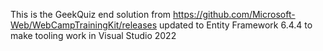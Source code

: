 This is the GeekQuiz end solution from https://github.com/Microsoft-Web/WebCampTrainingKit/releases updated to Entity Framework 6.4.4 to make tooling work in Visual Studio 2022
